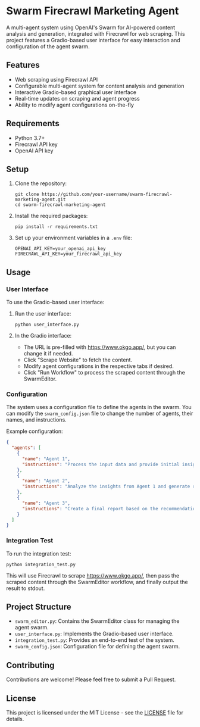 # Swarm Firecrawl Marketing Agent

A multi-agent system using OpenAI's Swarm for AI-powered content analysis and generation, integrated with Firecrawl for web scraping. This project features a Gradio-based user interface for easy interaction and configuration of the agent swarm.

## Features

- Web scraping using Firecrawl API
- Configurable multi-agent system for content analysis and generation
- Interactive Gradio-based graphical user interface
- Real-time updates on scraping and agent progress
- Ability to modify agent configurations on-the-fly

## Requirements

- Python 3.7+
- Firecrawl API key
- OpenAI API key

## Setup

1. Clone the repository:
   ```
   git clone https://github.com/your-username/swarm-firecrawl-marketing-agent.git
   cd swarm-firecrawl-marketing-agent
   ```

2. Install the required packages:
   ```
   pip install -r requirements.txt
   ```

3. Set up your environment variables in a `.env` file:
   ```
   OPENAI_API_KEY=your_openai_api_key
   FIRECRAWL_API_KEY=your_firecrawl_api_key
   ```

## Usage

### User Interface

To use the Gradio-based user interface:

1. Run the user interface:
   ```
   python user_interface.py
   ```

2. In the Gradio interface:
   - The URL is pre-filled with https://www.okgo.app/, but you can change it if needed.
   - Click "Scrape Website" to fetch the content.
   - Modify agent configurations in the respective tabs if desired.
   - Click "Run Workflow" to process the scraped content through the SwarmEditor.

### Configuration

The system uses a configuration file to define the agents in the swarm. You can modify the `swarm_config.json` file to change the number of agents, their names, and instructions.

Example configuration:
```json
{
  "agents": [
    {
      "name": "Agent 1",
      "instructions": "Process the input data and provide initial insights."
    },
    {
      "name": "Agent 2",
      "instructions": "Analyze the insights from Agent 1 and generate recommendations."
    },
    {
      "name": "Agent 3",
      "instructions": "Create a final report based on the recommendations from Agent 2."
    }
  ]
}
```

### Integration Test

To run the integration test:

```
python integration_test.py
```

This will use Firecrawl to scrape https://www.okgo.app/, then pass the scraped content through the SwarmEditor workflow, and finally output the result to stdout.

## Project Structure

- `swarm_editor.py`: Contains the SwarmEditor class for managing the agent swarm.
- `user_interface.py`: Implements the Gradio-based user interface.
- `integration_test.py`: Provides an end-to-end test of the system.
- `swarm_config.json`: Configuration file for defining the agent swarm.

## Contributing

Contributions are welcome! Please feel free to submit a Pull Request.

## License

This project is licensed under the MIT License - see the [LICENSE](LICENSE) file for details.